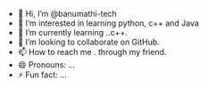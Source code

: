- 👋 Hi, I’m @banumathi-tech
- 👀 I’m interested in learning python, c++ and Java
- 🌱 I’m currently learning ..c++.
- 💞️ I’m looking to collaborate on GitHub.
- 📫 How to reach me . through my friend.
- 😄 Pronouns: ...
- ⚡ Fun fact: ...

<!---
banumathi-tech/banumathi-tech is a ✨ special ✨ repository because its `README.md` (this file) appears on your GitHub profile.
You can click the Preview link to take a look at your changes.
--->
